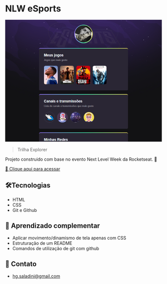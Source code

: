 # NLW eSports

![preview](./.github/preview.png)

> Trilha Explorer

Projeto construido com base no evento 
Next Level Week da Rocketseat. 🚀 

[🔗 Clique aqui para acessar](https://hugosaladini.github.io/NLW/)

## 🛠️Tecnologias 

- HTML 
- CSS
- Git e Github

## 📑 Aprendizado complementar

- Aplicar movimento/dinamismo de tela apenas com CSS
- Estruturação de um README
- Comandos de utilização de git com github

## 📧 Contato

- hg.saladini@gmail.com  
